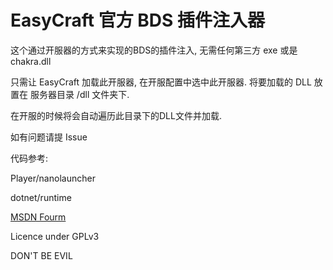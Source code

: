 # EasyCraft 官方 BDS 插件注入器

这个通过开服器的方式来实现的BDS的插件注入, 无需任何第三方 exe 或是 chakra.dll

只需让 EasyCraft 加载此开服器, 在开服配置中选中此开服器. 将要加载的 DLL 放置在 服务器目录 /dll 文件夹下.

在开服的时候将会自动遍历此目录下的DLL文件并加载. 

如有问题请提 Issue

代码参考:

Player/nanolauncher

dotnet/runtime

[MSDN Fourm](https://social.msdn.microsoft.com/Forums/windowsdesktop/en-US/20e31615-bb77-4e57-a1d3-681d53801190/native-api-createprocess-amp-redirecting-output?forum=windowsgeneraldevelopmentissues)

Licence under GPLv3

DON'T BE EVIL


